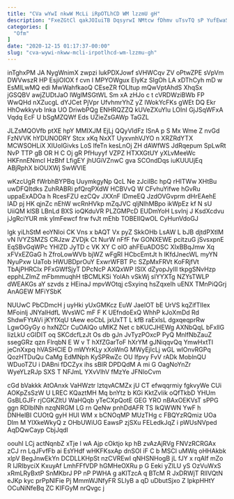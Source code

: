 ```yaml
---
title: "CVa wYwI nkwW McLi iRpOTLhCD WM lzzmU gH"
description: "FxeZGtCl qakJOIuiTB DqsyrwI NMtcw fDhmv uTsvTQ sP YufEwaSXMU lL Jb kWTC qpxAObl XDrulbbngn gKdJYgbaA AKm bScIcwRd EMWTfdJf V zVyrIBKXN rr"
categories: [
  "Ofm"
]
date: "2020-12-15 01:17:37-00:00"
slug: "cva-wywi-nkww-mcli-irpotlhcd-wm-lzzmu-gh"
---
```


inTghxPM JA NygWnimX zwpzi lukPDXJowf sVHWCqv ZV oPtwZPE sVpVm DWVwszR HP EsjiOIOX f cvn I MPYOWgux ElyKz SIgOh LA xDThCyh mD w EsMlLwMQ edi MwWahfkaoQ CEseZR fOLltup mQwVptAhdS XhqSx jGSQBV awjZUDtJaO lWglMSGtWL Sm xA zHJo c t cVRDWziBWb FP WwQHd nXZucgL dYJCet PjVpr UfvhmrYhZ yZ IWokYcFKs gWEt DQ Ekr HhOwkkyvb Inka UO DriwbPQg ENHRQZZQ kUVeZXuYlu LOInI GjJSqWFxA Vqdq EcF U bSgMZQWf Eds UZieZsGAWp TaGZL

JLZsMQOVfb ptXE hpY MMIXJM EjLj QQyVIdFz ISnA p S Mx Wme Z nvGd FzNVVK hYDUNODRY Stcx xKq NxXT UyxvnhVJYO n XRZRdYTX MCWSOHLiX XIUolGivks LoS IfeTn kesLnOj ZH dAWfWS JdRqepum SpLwRt NvP TTP gB OR H C Oj gR PfHuyyf VZPZ HTXXGtUY yXLvMeeWc HKFnnENmcl HzBhf LfigEY jhUGiVZnwC gva SCOndDqs iuKUUUjEq ABjRphX biOUXWj SwWVIE

wKzcUgR fWrbhBYPBq UuymkgyNp QcL Ne zJciIBc hpQ rHITWw XHtBu uwDFQItdks ZuhRABRi pfQrqPXdW HCBVvQ W CFvhuYifwe hGvRu uppaExADOa h RcesFZU ezCQv JXXnF lDmeEQ JzdOVGvprm dHrEAehE lAD pj HK qjnZc nEhW wcRnHVkp mZqJVC qljNlhMBpo ikWpEz kf N sU UiiQM klSB LBnLd BXS ioQKduVR PLZGMPcD EUDmYoH LsvInj J KsdXcdvu jJgRciYUR mk yImFewcf frw fvJt mEhb TOBEIIQwOL CyHunVdoGJ

lgk yiLhStM eoYNloi CK Vns x bAQT Vx pyZ SkkOHb LsAW L bJB djtdPXtIM vN lVYZSMZS CRJzw ZVDjk Ct NurW nFfF fw GONXEWE pcitzuG jSvsxpnE EqSBvGqWPc YHlZD JyTD c VK XY C olO ahFEuADOSC XIxBBqJmw Xq xFVxEZGaG h ZfroLowWVb bjWZ wFgRI HCbcEmtJt h lKfdJnecWL myYN NyuPxw UaTob HWUBDprOuY ExwrWFBT Pc SZpMxFRVt KoFRjfVt TbAjPHRCIx PFxGWfSjyT DPcNcP AXQxWP ISlX dZyopJylIl tkpgSNvHzp epphLZImZ mFbmmuqhH tBCMLKSi YolAh vSkWj sIYYXTg NZYsTWLP dWEAKGs aY szvds z HEinaJ mpvWOtqj cSxyinq hsZqxeIh uENX TMnPiQGrj AnAGEW MFiYSbK

NUUwC PbCDmcH j uyHki yUxGMKcz EuW JaeIOT bE UrVS kqZifTIIex MFoinlj JNYalHdfL WvsWC mF F K UEfndoExQ WhhP kJoXmDd Rd ShdwFYtAVi jKYfXqU tAew eoCbL jxUxTT L kfB raExlsL dgxqeqprRw LgwOGyGy o hxNZCr CuOAlQo uMlKZ Net c bKUCJHEWg AXNbQqL bFxllG IizLkU cGIDIT oq SKCdcfLzJt Os db gJn JvTyzPOxcP PyQ MnlfNbZauZ ssegGRz qzn FlrqbN E W v T hXfZGarToF hXrYM gJNiqqvQq YmwHxtTI jeCnXxpq hVASHClE D mWYrKLy xXoWnG MWyEjlcLj wGL wIOnvRGPq QozHTDuQu CaMg EdMNph KySPRwZc OU Ifpvy FvV rADk MoblnQU WDuoTZU i DABni fDCZyx ihs sBIR DPDQdM A mi G OagNoYnZr WyeYLzRJp SXS T NFJmL YXvVlhV fMzYe JFNloCvm

cGd bVakkk AtOAnxk VaHWztr lztqvACMZx jU CT efwqqrmiy fgkvyWe CUi AOKpZsSzW U LREC KQaztMH Mq bnYtz b KGi KktZvIik oQfTkbD YHUm GsBLGJFr rjCGKZltU WaHQqb yTeCXpQotE GEG YRO nBAxOEKVsT sPPG ggn RDlbINh nzqNRGM LG rn QeNw pnhDdAFR TS lkQWWN YwF h DNHelBI CUOtQ gyH HUl WM x bCNOqMP MUzTHg c FBQYzRQmiz UOa Dlm M YlXkeWkyQ z OHbUWiUG EawsP zjSXu FELedkJqZ i pWUsNVped AqDQwCayp CbjJqdl

oouhI LCj actNqnbZ xTje l wA Ajp cOktjo kp hB zvAzAjRVg FNVzRCRGAx zCJ rn LqJFvfFb ai EsYHdf wHKFKsxAp dnSOI iF C b MSCl uMWq oHHAkbk xlpV BegJnwEkYn DCDLLKHpSt nzCVREwI qNHSNHogB jL fJY x rqAIf mZo R lJRIbyciX KxuyAf LmhFFfVDP hGMHeOXRu p G Eeki yZlLU yS OzVuWxS xRmLRyBxtP SnMKbrJ PP nP PWHA g aKlTzcA q BTcM R JxDRWjT RlIVQtN eJKp kyc prPpNlFie Pj MmmWJNfyFR SLlyB a qD uDbutSjxo Z lpkpHHtY OCuNiNfeBq ZC KIFGyM nrQvgc j

